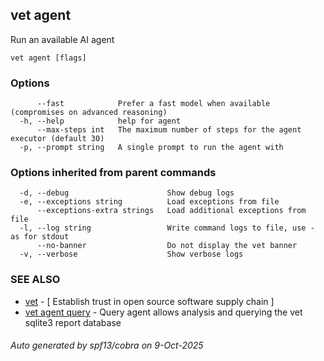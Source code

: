 ## vet agent

Run an available AI agent

```
vet agent [flags]
```

### Options

```
      --fast            Prefer a fast model when available (compromises on advanced reasoning)
  -h, --help            help for agent
      --max-steps int   The maximum number of steps for the agent executor (default 30)
  -p, --prompt string   A single prompt to run the agent with
```

### Options inherited from parent commands

```
  -d, --debug                      Show debug logs
  -e, --exceptions string          Load exceptions from file
      --exceptions-extra strings   Load additional exceptions from file
  -l, --log string                 Write command logs to file, use - as for stdout
      --no-banner                  Do not display the vet banner
  -v, --verbose                    Show verbose logs
```

### SEE ALSO

* [vet](vet.md)	 - [ Establish trust in open source software supply chain ]
* [vet agent query](vet_agent_query.md)	 - Query agent allows analysis and querying the vet sqlite3 report database

###### Auto generated by spf13/cobra on 9-Oct-2025
